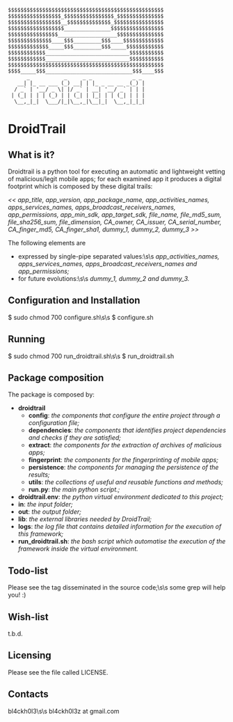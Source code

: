     $$$$$$$$$$$$$$$$$$$$$$$$$$$$$$$$$$$$$$$$$$$$$$$$$$
    $$$$$$$$$$$$$$$$$_$$$$$$$$$$$$$$$$_$$$$$$$$$$$$$$$
    $$$$$$$$$$$$$$$$$__$$$$$$$$$$$$$$_$$$$$$$$$$$$$$$$
    $$$$$$$$$$$$$$$$$$_______________$$$$$$$$$$$$$$$$$
    $$$$$$$$$$$$$$$$___________________$$$$$$$$$$$$$$$
    $$$$$$$$$$$$$$____$$$_________$$$____$$$$$$$$$$$$$
    $$$$$$$$$$$$$_____$$$_________$$$_____$$$$$$$$$$$$
    $$$$$$$$$$$$___________________________$$$$$$$$$$$
    $$$$$$$$$$$$___________________________$$$$$$$$$$$
    $$$$$$$$$$$$$$$$$$$$$$$$$$$$$$$$$$$$$$$$$$$$$$$$$$
    $$$$_____$$$____________________________$$$____$$$
          _           _     _ _             _ _
       __| |_ __ ___ (_) __| | |_ _ __ __ _(_) |
      / _` | '__/ _ \| |/ _` | __| '__/ _` | | |
     | (_| | | | (_) | | (_| | |_| | | (_| | | |
      \__,_|_|  \___/|_|\__,_|\__|_|  \__,_|_|_|


# DroidTrail

## What is it?

Droidtrail is a python tool for executing an automatic and lightweight
vetting of malicious/legit mobile apps; for each examined app it
produces a digital footprint which is composed by these digital trails:

  *<< app_title, app_version, app_package_name, app_activities_names,
     apps_services_names, apps_broadcast_receivers_names,
     app_permissions, app_min_sdk, app_target_sdk, file_name, 
     file_md5_sum, file_sha256_sum, file_dimension, CA_owner, 
     CA_issuer, CA_serial_number, CA_finger_md5, CA_finger_sha1, 
     dummy_1, dummy_2, dummy_3 >>*

The following elements are
  - expressed by single-pipe separated values:\s\s
      *app_activities_names, apps_services_names,
      apps_broadcast_receivers_names and app_permissions;*
  - for future evolutions:\s\s
      *dummy_1, dummy_2 and dummy_3.*


## Configuration and Installation

$ sudo chmod 700 configure.sh\s\s
$ configure.sh


## Running

$ sudo chmod 700 run_droidtrail.sh\s\s
$ run_droidtrail.sh


## Package composition

The package is composed by:
  - **droidtrail**
      - **config**: *the components that configure the entire project through a configuration file;*
      - **dependencies**: *the components that identifies project dependencies
                      and checks if they are satisfied;*
      - **extract**: *the components for the extraction of archives of malicious apps;*
      - **fingerprint**: *the components for the fingerprinting of mobile apps;*
      - **persistence**: *the components for managing the persistence of the results;*
      - **utils**: *the collections of useful and reusable functions and methods;*
      - **run.py**: *the main python script.;*
  - **droidtrail.env**: *the python virtual environment dedicated to this project;*
  - **in**: *the input folder;*
  - **out**: *the output folder;*
  - **lib**: *the external libraries needed by DroidTrail;*
  - **logs**: *the log file that contains detailed information for the execution of this framework;*
  - **run_droidtrail.sh**: *the bash script which automatise the execution of the
                       framework inside the virtual environment.*


## Todo-list

Please see the <TODO> tag disseminated in the source code;\s\s
some grep will help you! :)


## Wish-list

t.b.d.


## Licensing

Please see the file called LICENSE.


## Contacts

bl4ckh0l3\s\s
bl4ckh0l3z at gmail.com
